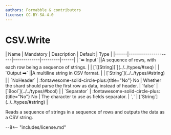 ```yaml
---
authors: Formabble & contributors
license: CC-BY-SA-4.0
---
```



# CSV.Write

<div class="sh-parameters" markdown="1">
| Name | Mandatory | Description | Default | Type |
|------|---------------------|-------------|---------|------|
| `⬅️ Input` ||A sequence of rows, with each row being a sequence of strings. | | [`[[String]]`](../../types/#seq) |
| `Output ➡️` ||A multiline string in CSV format. | | [`String`](../../types/#string) |
| `NoHeader` | :fontawesome-solid-circle-plus:{title="No"} No  | Whether the shard should parse the first row as data, instead of header. | `false` | [`Bool`](../../types/#bool) |
| `Separator` | :fontawesome-solid-circle-plus:{title="No"} No  | The character to use as fields separator. | `,` | [`String`](../../types/#string) |

</div>

Reads a sequence of strings in a sequence of rows and outputs the data as a CSV string.

--8<-- "includes/license.md"

